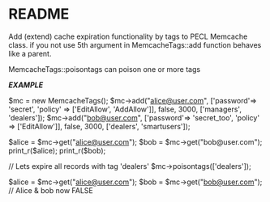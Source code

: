
# README #

Add (extend) cache expiration functionality by tags to PECL Memcache class.
if you not use 5th argument in MemcacheTags::add  function behaves like a parent.

MemcacheTags::poisontags can poison one or more tags

***EXAMPLE***

$mc = new  MemcacheTags();
$mc->add("alice@user.com", ['password'=> 'secret',     'policy' => ['EditAllow', 'AddAllow']], false, 3000, ['managers', 'dealers']);
$mc->add("bob@user.com",   ['password'=> 'secret_too', 'policy' => ['EditAllow']],             false, 3000, ['dealers', 'smartusers']);


$alice =  $mc->get("alice@user.com");
$bob   =  $mc->get("bob@user.com");
print_r($alice);
print_r($bob);


// Lets expire all records with tag 'dealers'
$mc->poisontags(['dealers']);

$alice =  $mc->get("alice@user.com");
$bob   =  $mc->get("bob@user.com");
// Alice & bob now FALSE

